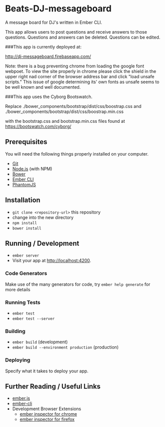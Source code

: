 # Beats-DJ-messageboard

A message board for DJ's written in Ember CLI.  

This app allows users to post questions and receive answers to those questions.  Questions and answers can be deleted.  Questions can be edited.  

###This app is currently deployed at:

http://dj-messageboard.firebaseapp.com/

Note: there is a bug preventing chrome from loading the google font webpoet.  To view the site properly in chrome please click the shield in the upper right nad corner of the browser address bar and click "load unsafe scripts."  This issue of google determining its' own fonts as unsafe seems to be well known and well documented. 

###This app uses the Cyborg Bootswatch.  

Replace
  ./bower_components/bootstrap/dist/css/boostrap.css
and
  ./bower_components/bootstrap/dist/css/boostrap.min.css

with the bootstrap.css and bootstrap.min.css files found at https://bootswatch.com/cyborg/

## Prerequisites

You will need the following things properly installed on your computer.

* [Git](http://git-scm.com/)
* [Node.js](http://nodejs.org/) (with NPM)
* [Bower](http://bower.io/)
* [Ember CLI](http://www.ember-cli.com/)
* [PhantomJS](http://phantomjs.org/)

## Installation

* `git clone <repository-url>` this repository
* change into the new directory
* `npm install`
* `bower install`

## Running / Development

* `ember server`
* Visit your app at [http://localhost:4200](http://localhost:4200).

### Code Generators

Make use of the many generators for code, try `ember help generate` for more details

### Running Tests

* `ember test`
* `ember test --server`

### Building

* `ember build` (development)
* `ember build --environment production` (production)

### Deploying

Specify what it takes to deploy your app.

## Further Reading / Useful Links

* [ember.js](http://emberjs.com/)
* [ember-cli](http://www.ember-cli.com/)
* Development Browser Extensions
  * [ember inspector for chrome](https://chrome.google.com/webstore/detail/ember-inspector/bmdblncegkenkacieihfhpjfppoconhi)
  * [ember inspector for firefox](https://addons.mozilla.org/en-US/firefox/addon/ember-inspector/)
